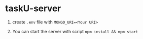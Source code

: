 # taskU-server
1. create `.env` file with 
    `MONGO_URI=<Your URI>`
    
2. You can start the server with script `npm install && npm start`
